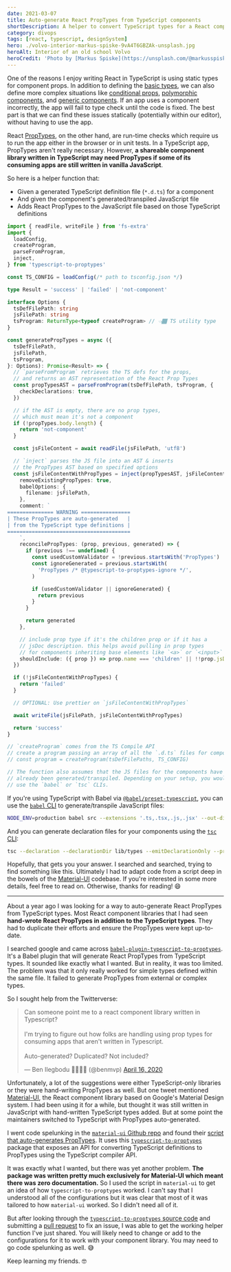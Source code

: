 ```yaml
---
date: 2021-03-07
title: Auto-generate React PropTypes from TypeScript components
shortDescription: A helper to convert TypeScript types for a React component library into PropTypes for legacy JavaScript apps
category: divops
tags: [react, typescript, designSystem]
hero: ./volvo-interior-markus-spiske-9vA4T6GBZAk-unsplash.jpg
heroAlt: Interior of an old school Volvo
heroCredit: 'Photo by [Markus Spiske](https://unsplash.com/@markusspiske)'
---
```


One of the reasons I enjoy writing React in TypeScript is using static types for component props. In addition to defining the [basic types](/blog/react-prop-types-with-typescript/), we can also define more complex situations like [conditional props](/blog/conditional-react-props-typescript/), [polymorphic components](/blog/polymorphic-react-components-typescript/), and [generic components](/blog/generic-react-components-typescript/). If an app uses a component incorrectly, the app will fail to type check until the code is fixed. The best part is that we can find these issues statically (potentially within our editor), without having to use the app.

React [PropTypes](https://reactjs.org/docs/typechecking-with-proptypes.html), on the other hand, are run-time checks which require us to run the app either in the browser or in unit tests. In a TypeScript app, PropTypes aren't really necessary. However, **a shareable component library written in TypeScript may need PropTypes if some of its consuming apps are still written in vanilla JavaScript**.

So here is a helper function that:

- Given a generated TypeScript definition file (`*.d.ts`) for a component
- And given the component's generated/transpiled JavaScript file
- Adds React PropTypes to the JavaScript file based on those TypeScript definitions

```typescript
import { readFile, writeFile } from 'fs-extra'
import {
  loadConfig,
  createProgram,
  parseFromProgram,
  inject,
} from 'typescript-to-proptypes'

const TS_CONFIG = loadConfig(/* path to tsconfig.json */)

type Result = 'success' | 'failed' | 'not-component'

interface Options {
  tsDefFilePath: string
  jsFilePath: string
  tsProgram: ReturnType<typeof createProgram> // 👈🏾 TS utility type
}

const generatePropTypes = async ({
  tsDefFilePath,
  jsFilePath,
  tsProgram,
}: Options): Promise<Result> => {
  // `parseFromProgram` retrieves the TS defs for the props,
  // and returns an AST representation of the React Prop Types
  const propTypesAST = parseFromProgram(tsDefFilePath, tsProgram, {
    checkDeclarations: true,
  })

  // if the AST is empty, there are no prop types,
  // which must mean it's not a component
  if (!propTypes.body.length) {
    return 'not-component'
  }

  const jsFileContent = await readFile(jsFilePath, 'utf8')

  // `inject` parses the JS file into an AST & inserts
  // the PropTypes AST based on specified options
  const jsFileContentWithPropTypes = inject(propTypesAST, jsFileContent, {
    removeExistingPropTypes: true,
    babelOptions: {
      filename: jsFilePath,
    },
    comment: `
=============== WARNING ================
| These PropTypes are auto-generated   |
| from the TypeScript type definitions |
========================================
    `,
    reconcilePropTypes: (prop, previous, generated) => {
      if (previous !== undefined) {
        const usedCustomValidator = !previous.startsWith('PropTypes')
        const ignoreGenerated = previous.startsWith(
          'PropTypes /* @typescript-to-proptypes-ignore */',
        )

        if (usedCustomValidator || ignoreGenerated) {
          return previous
        }
      }

      return generated
    },

    // include prop type if it's the children prop or if it has a
    // jsDoc description. this helps avoid pulling in prop types
    // for components inheriting base elements like `<a>` or `<input>`
    shouldInclude: ({ prop }) => prop.name === 'children' || !!prop.jsDoc,
  })

  if (!jsFileContentWithPropTypes) {
    return 'failed'
  }

  // OPTIONAL: Use prettier on `jsFileContentWithPropTypes`

  await writeFile(jsFilePath, jsFileContentWithPropTypes)

  return 'success'
}

// `createProgram` comes from the TS Compile API
// create a program passing an array of all the `.d.ts` files for components
// const program = createProgram(tsDefFilePaths, TS_CONFIG)

// The function also assumes that the JS files for the components have
// already been generated/transpiled. Depending on your setup, you would
// use the `babel` or `tsc` CLIs.
```

If you're using TypeScript with Babel via [`@babel/preset-typescript`](https://babeljs.io/docs/en/babel-preset-typescript), you can use the [`babel` CLI](https://babeljs.io/docs/en/babel-cli) to generate/transpile JavaScript files:

```bash
NODE_ENV=production babel src --extensions '.ts,.tsx,.js,.jsx' --out-dir lib
```

And you can generate declaration files for your components using the [`tsc` CLI](https://www.typescriptlang.org/docs/handbook/compiler-options.html):

```bash
tsc --declaration --declarationDir lib/types --emitDeclarationOnly --project tsconfig.json
```

Hopefully, that gets you your answer. I searched and searched, trying to find something like this. Ultimately I had to adapt code from a script deep in the bowels of the [Material-UI](https://material-ui.com/) codebase. If you're interested in some more details, feel free to read on. Otherwise, thanks for reading! 😄

---

About a year ago I was looking for a way to auto-generate React PropTypes from TypeScript types. Most React component libraries that I had seen **hand-wrote React PropTypes in addition to the TypeScript types**. They had to duplicate their efforts and ensure the PropTypes were kept up-to-date.

I searched google and came across [`babel-plugin-typescript-to-proptypes`](https://github.com/milesj/babel-plugin-typescript-to-proptypes). It's a Babel plugin that will generate React PropTypes from TypeScript types. It sounded like exactly what I wanted. But in reality, it was too limited. The problem was that it only really worked for simple types defined within the same file. It failed to generate PropTypes from external or complex types.

So I sought help from the Twitterverse:

<blockquote class="twitter-tweet"><p lang="en" dir="ltr">Can someone point me to a react component library written in Typescript?<br><br>I&#39;m trying to figure out how folks are handling using prop types for consuming apps that aren&#39;t written in Typescript.<br><br>Auto-generated? Duplicated? Not included?</p>&mdash; Ben Ilegbodu 🏀👨🏾‍💻 (@benmvp) <a href="https://twitter.com/benmvp/status/1250582826874880000?ref_src=twsrc%5Etfw">April 16, 2020</a></blockquote>

Unfortunately, a lot of the suggestions were either TypeScript-only libraries or they were hand-writing PropTypes as well. But one tweet mentioned [Material-UI](https://material-ui.com/), the React component library based on Google's Material Design system. I had been using it for a while, but thought it was still written in JavaScript with hand-written TypeScript types added. But at some point the maintainers switched to TypeScript with PropTypes auto-generated.

I went code spelunking in the [`material-ui` Github repo](https://github.com/mui-org/material-ui) and found their [script that auto-generates PropTypes](https://github.com/mui-org/material-ui/blob/9c30277169ddec998b41ba1a5c3f9c76621f1bb1/scripts/generateProptypes.ts). It uses this [`typescript-to-proptypes`](https://github.com/merceyz/typescript-to-proptypes) package that exposes an API for converting TypeScript definitions to PropTypes using the TypeScript compiler API.

It was exactly what I wanted, but there was yet another problem. **The package was written pretty much exclusively for Material-UI which meant there was zero documentation.** So I used the script in `material-ui` to get an idea of how `typescript-to-proptypes` worked. I can't say that I understood all of the configurations but it was clear that most of it was tailored to how `material-ui` worked. So I didn't need all of it.

But after looking through the [`typescript-to-proptypes` source code](https://github.com/merceyz/typescript-to-proptypes/blob/master/src/injector.ts) and submitting a [pull request](https://github.com/merceyz/typescript-to-proptypes/pull/29) to fix an issue, I was able to get the working helper function I've just shared. You will likely need to change or add to the configurations for it to work with your component library. You may need to go code spelunking as well. 😅

Keep learning my friends. 🤓
